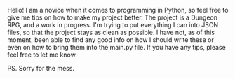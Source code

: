 Hello! I am a novice when it comes to programming in Python, so feel free to give me tips on how to make my project better.
The project is a Dungeon RPG, and a work in progress.
I'm trying to put everything I can into JSON files, so that the project stays as clean as possible.
I have not, as of this moment, been able to find any good info on how I should write these or even on how to bring them into the main.py file.
If you have any tips, please feel free to let me know.

PS. Sorry for the mess.
